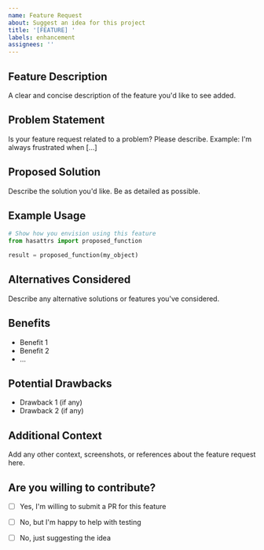 ```yaml
---
name: Feature Request
about: Suggest an idea for this project
title: '[FEATURE] '
labels: enhancement
assignees: ''
---
```


## Feature Description
A clear and concise description of the feature you'd like to see added.

## Problem Statement
Is your feature request related to a problem? Please describe.
Example: I'm always frustrated when [...]

## Proposed Solution
Describe the solution you'd like. Be as detailed as possible.

## Example Usage
```python
# Show how you envision using this feature
from hasattrs import proposed_function

result = proposed_function(my_object)
```

## Alternatives Considered
Describe any alternative solutions or features you've considered.

## Benefits
- Benefit 1
- Benefit 2
- ...

## Potential Drawbacks
- Drawback 1 (if any)
- Drawback 2 (if any)

## Additional Context
Add any other context, screenshots, or references about the feature request here.

## Are you willing to contribute?
- [ ] Yes, I'm willing to submit a PR for this feature
- [ ] No, but I'm happy to help with testing
- [ ] No, just suggesting the idea

